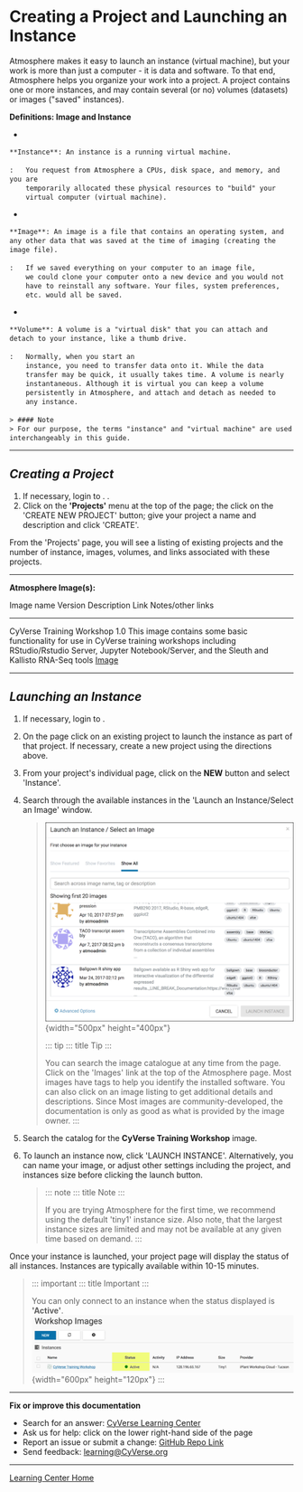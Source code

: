 # Creating a Project and Launching an Instance

Atmosphere makes it easy to launch an instance (virtual machine), but
your work is more than just a computer - it is data and software. To
that end, Atmosphere helps you organize your work into a project. A
project contains one or more instances, and may contain several (or no)
volumes (datasets) or images ("saved" instances).

**Definitions: Image and Instance**

-   

    **Instance**: An instance is a running virtual machine.

    :   You request from Atmosphere a CPUs, disk space, and memory, and you are
        temporarily allocated these physical resources to "build" your
        virtual computer (virtual machine).

-   

    **Image**: An image is a file that contains an operating system, and any other data that was saved at the time of imaging (creating the image file).

    :   If we saved everything on your computer to an image file,
        we could clone your computer onto a new device and you would not
        have to reinstall any software. Your files, system preferences,
        etc. would all be saved.

-   

    **Volume**: A volume is a "virtual disk" that you can attach and detach to your instance, like a thumb drive.

    :   Normally, when you start an
        instance, you need to transfer data onto it. While the data
        transfer may be quick, it usually takes time. A volume is nearly
        instantaneous. Although it is virtual you can keep a volume
        persistently in Atmosphere, and attach and detach as needed to
        any instance.

    > #### Note
    > For our purpose, the terms "instance" and "virtual machine" are used interchangeably in this guide.

------------------------------------------------------------------------

## *Creating a Project*

1.  If necessary, login to . .
2.  Click on the **'Projects'** menu at the top of the page; the click
    on the 'CREATE NEW PROJECT' button; give your project a name and
    description and click 'CREATE'.

From the 'Projects' page, you will see a listing of existing projects
and the number of instance, images, volumes, and links associated with
these projects.

------------------------------------------------------------------------

**Atmosphere Image(s):**

  Image name                  Version   Description                                                                                                                                                                               Link                                                        Notes/other links
  --------------------------- --------- ----------------------------------------------------------------------------------------------------------------------------------------------------------------------------------------- ----------------------------------------------------------- -------------------
  CyVerse Training Workshop   1.0       This image contains some basic functionality for use in CyVerse training workshops including RStudio/Rstudio Server, Jupyter Notebook/Server, and the Sleuth and Kallisto RNA-Seq tools   [Image](https://atmo.cyverse.org/application/images/1467)   

------------------------------------------------------------------------

## *Launching an Instance*

1.  If necessary, login to .

2.  On the page click on an existing project to launch the instance as
    part of that project. If necessary, create a new project using the
    directions above.

3.  From your project's individual page, click on the **NEW** button
    and select 'Instance'.

4.  Search through the available instances in the 'Launch an
    Instance/Select an Image' window.

    > ![launch_window](./img/atmosphere/launch_window.png){width="500px"
    > height="400px"}
    >
    > ::: tip
    > ::: title
    > Tip
    > :::
    >
    > You can search the image catalogue at any time from the page.
    > Click on the 'Images' link at the top of the Atmosphere page.
    > Most images have tags to help you identify the installed software.
    > You can also click on an image listing to get additional details
    > and descriptions. Since Most images are community-developed, the
    > documentation is only as good as what is provided by the image
    > owner.
    > :::

5.  Search the catalog for the **CyVerse Training Workshop** image.

6.  To launch an instance now, click 'LAUNCH INSTANCE'. Alternatively,
    you can name your image, or adjust other settings including the
    project, and instances size before clicking the launch button.

    > ::: note
    > ::: title
    > Note
    > :::
    >
    > If you are trying Atmosphere for the first time, we recommend
    > using the default 'tiny1' instance size. Also note, that the
    > largest instance sizes are limited and may not be available at any
    > given time based on demand.
    > :::

Once your instance is launched, your project page will display the
status of all instances. Instances are typically available within 10-15
minutes.

> ::: important
> ::: title
> Important
> :::
>
> You can only connect to an instance when the status displayed is
> **'Active'**.
> ![instance_status](./img/atmosphere/instance_status.png){width="600px"
> height="120px"}
> :::

------------------------------------------------------------------------

**Fix or improve this documentation**

-   Search for an answer: [CyVerse Learning Center](https://learning.cyverse.org/en/latest/)
-   Ask us for help: click on the lower right-hand side of the page
-   Report an issue or submit a change: [GitHub Repo Link](https://github.com/CyVerse-learning-materials/atmosphere_guide/tree/mkdocs)
-   Send feedback: [learning@CyVerse.org](learning@CyVerse.org)

------------------------------------------------------------------------

[Learning Center Home](http://learning.cyverse.org/)